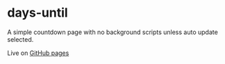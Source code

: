 # days-until

A simple countdown page with no background scripts unless auto update selected.

Live on [GitHub pages](https://maweeks.github.io/days-until?date=2345-07-04T04:28:50.182Z)
